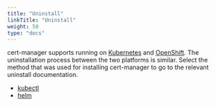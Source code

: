 ```yaml
---
title: "Uninstall"
linkTitle: "Uninstall"
weight: 50
type: "docs"
---
```


cert-manager supports running on [Kubernetes](https://kubernetes.io) and
[OpenShift](https://www.openshift.com). The uninstallation process between the
two platforms is similar. Select the method that was used for installing
cert-manager to go to the relevant uninstall documentation.

- [kubectl](../kubectl/#uninstalling)
- [helm](../helm/#uninstalling)
